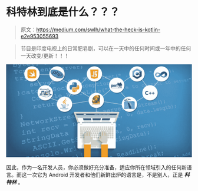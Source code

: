 # 科特林到底是什么？？？

> 原文：<https://medium.com/swlh/what-the-heck-is-kotlin-e2e953055693>

> 节目是印度电视上的日常肥皂剧，可以在一天中的任何时间或一年中的任何一天改变/更新！！！

![](img/63dc2b79ce5073b7a4fc4f2deaea7050.png)

因此，作为一名开发人员，你必须做好充分准备，适应你所在领域引入的任何新语言。而这一次它为 Android 开发者和他们新鲜出炉的语言是，不是别人，正是 ***科特林*** 。